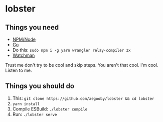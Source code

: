 # lobster

## Things you need
* [NPM/Node](https://nodejs.org/en/download/)
* [Go](https://go.dev/doc/install)
* Do this: `sudo npm i -g yarn wrangler relay-compiler zx`
* [Watchman](https://facebook.github.io/watchman/)

Trust me don't try to be cool and skip steps. You aren't that cool. I'm cool. Listen to me.

## Things you should do

1. This: `git clone https://github.com/aegooby/lobster && cd lobster`
2. `yarn install`
3. Compile ESBuild: `./lobster compile`
4. Run: `./lobster serve`
